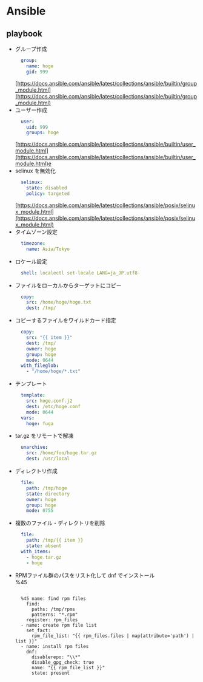 # Ansible

## playbook

* グループ作成  
  ```yaml
    group:
      name: hoge
      gid: 999
  ```  
  [https://docs.ansible.com/ansible/latest/collections/ansible/builtin/group_module.html](https://docs.ansible.com/ansible/latest/collections/ansible/builtin/group_module.html)
* ユーザー作成
  ```yaml
    user:
      uid: 999
      groups: hoge
  ```  
  [https://docs.ansible.com/ansible/latest/collections/ansible/builtin/user_module.html](https://docs.ansible.com/ansible/latest/collections/ansible/builtin/user_module.html)e
* selinux を無効化
  ```yaml
    selinux:
      state: disabled
      policy: targeted
  ```  
  [https://docs.ansible.com/ansible/latest/collections/ansible/posix/selinux_module.html](https://docs.ansible.com/ansible/latest/collections/ansible/posix/selinux_module.html)
* タイムゾーン設定
  ```yaml
    timezone:
      name: Asia/Tokyo
  ```
* ロケール設定
  ```yaml
    shell: localectl set-locale LANG=ja_JP.utf8
  ```
* ファイルをローカルからターゲットにコピー
  ```yaml
    copy:
      src: /home/hoge/hoge.txt
      dest: /tmp/
  ```
* コピーするファイルをワイルドカード指定
  ```yaml
    copy:
      src: "{{ item }}"
      dest: /tmp/
      owner: hoge
      group: hoge
      mode: 0644
    with_fileglob:
      - "/home/hoge/*.txt"
  ```
* テンプレート
  ```yaml
    template:
      src: hoge.conf.j2
      dest: /etc/hoge.conf
      mode: 0644
    vars:
      hoge: fuga
  ```
* tar.gz をリモートで解凍
  ```yaml
    unarchive:
      src: /home/foo/hoge.tar.gz
      dest: /usr/local
  ```
* ディレクトリ作成
  ```yaml
    file:
      path: /tmp/hoge
      state: directory
      owner: hoge
      group: hoge
      mode: 0755
  ```
* 複数のファイル・ディレクトリを削除
  ```yaml
    file:
      path: /tmp/{{ item }}
      state: absent
    with_items:
      - hoge.tar.gz
      - hoge
  ```
* RPMファイル群のパスをリスト化して dnf でインストール  
  %45  
  ```  
  
    %45 name: find rpm files
      find:
        paths: /tmp/rpms
        patterns: "*.rpm"
      register: rpm_files
    - name: create rpm file list
      set_fact:
        rpm_file_list: "{{ rpm_files.files | map(attribute='path') | list }}"
    - name: install rpm files
      dnf:
        disablerepo: "\\*"
        disable_gpg_check: true
        name: "{{ rpm_file_list }}"
        state: present
  ```

